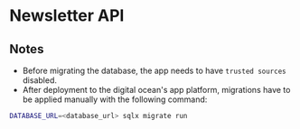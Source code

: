 # Newsletter API

## Notes

- Before migrating the database, the app needs to have `trusted sources` disabled.
- After deployment to the digital ocean's app platform, migrations have to be applied
manually with the following command:

```bash
DATABASE_URL=<database_url> sqlx migrate run
```
